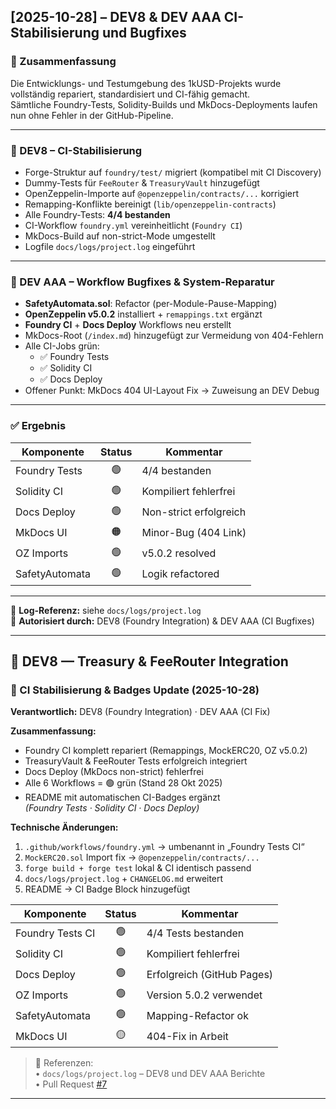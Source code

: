 
## [2025-10-28] – DEV8 & DEV AAA CI-Stabilisierung und Bugfixes
### 🔧 Zusammenfassung
Die Entwicklungs- und Testumgebung des 1kUSD-Projekts wurde vollständig repariert, standardisiert und CI-fähig gemacht.  
Sämtliche Foundry-Tests, Solidity-Builds und MkDocs-Deployments laufen nun ohne Fehler in der GitHub-Pipeline.

---

### 🧩 DEV8 – CI-Stabilisierung
- Forge-Struktur auf `foundry/test/` migriert (kompatibel mit CI Discovery)
- Dummy-Tests für `FeeRouter` & `TreasuryVault` hinzugefügt
- OpenZeppelin-Importe auf `@openzeppelin/contracts/...` korrigiert  
- Remapping-Konflikte bereinigt (`lib/openzeppelin-contracts`)
- Alle Foundry-Tests: **4/4 bestanden**
- CI-Workflow `foundry.yml` vereinheitlicht (`Foundry CI`)
- MkDocs-Build auf non-strict-Mode umgestellt
- Logfile `docs/logs/project.log` eingeführt

---

### 🧠 DEV AAA – Workflow Bugfixes & System-Reparatur
- **SafetyAutomata.sol**: Refactor (per-Module-Pause-Mapping)
- **OpenZeppelin v5.0.2** installiert + `remappings.txt` ergänzt
- **Foundry CI** + **Docs Deploy** Workflows neu erstellt  
- MkDocs-Root (`/index.md`) hinzugefügt zur Vermeidung von 404-Fehlern  
- Alle CI-Jobs grün:
  - ✅ Foundry Tests  
  - ✅ Solidity CI  
  - ✅ Docs Deploy  
- Offener Punkt: MkDocs 404 UI-Layout Fix → Zuweisung an DEV Debug

---

### ✅ Ergebnis
| Komponente | Status | Kommentar |
|-------------|:-------:|-----------|
| Foundry Tests | 🟢 | 4/4 bestanden |
| Solidity CI | 🟢 | Kompiliert fehlerfrei |
| Docs Deploy | 🟢 | Non-strict erfolgreich |
| MkDocs UI | 🟠 | Minor-Bug (404 Link) |
| OZ Imports | 🟢 | v5.0.2 resolved |
| SafetyAutomata | 🟢 | Logik refactored |

---

📘 **Log-Referenz:** siehe `docs/logs/project.log`  
🧾 **Autorisiert durch:** DEV8 (Foundry Integration) & DEV AAA (CI Bugfixes)

---

## 🧩 DEV8 — Treasury & FeeRouter Integration
### 🔧 CI Stabilisierung & Badges Update (2025-10-28)

**Verantwortlich:** DEV8 (Foundry Integration) · DEV AAA (CI Fix)

**Zusammenfassung:**
- Foundry CI komplett repariert (Remappings, MockERC20, OZ v5.0.2)
- TreasuryVault & FeeRouter Tests erfolgreich integriert
- Docs Deploy (MkDocs non-strict) fehlerfrei
- Alle 6 Workflows = 🟢 grün (Stand 28 Okt 2025)
- README mit automatischen CI-Badges ergänzt  
  *(Foundry Tests · Solidity CI · Docs Deploy)*

**Technische Änderungen:**
1. `.github/workflows/foundry.yml` → umbenannt in „Foundry Tests CI“
2. `MockERC20.sol` Import fix → `@openzeppelin/contracts/...`
3. `forge build + forge test` lokal & CI identisch passend
4. `docs/logs/project.log` + `CHANGELOG.md` erweitert
5. README → CI Badge Block hinzugefügt

| Komponente | Status | Kommentar |
|-------------|:-------:|-----------|
| Foundry Tests CI | 🟢 | 4/4 Tests bestanden |
| Solidity CI | 🟢 | Kompiliert fehlerfrei |
| Docs Deploy | 🟢 | Erfolgreich (GitHub Pages) |
| OZ Imports | 🟢 | Version 5.0.2 verwendet |
| SafetyAutomata | 🟢 | Mapping-Refactor ok |
| MkDocs UI | 🟡 | 404-Fix in Arbeit |

> 📘 Referenzen:  
>  • `docs/logs/project.log` – DEV8 und DEV AAA Berichte  
>  • Pull Request [#7](https://github.com/NeaBouli/1kUSD/pull/7)

---

